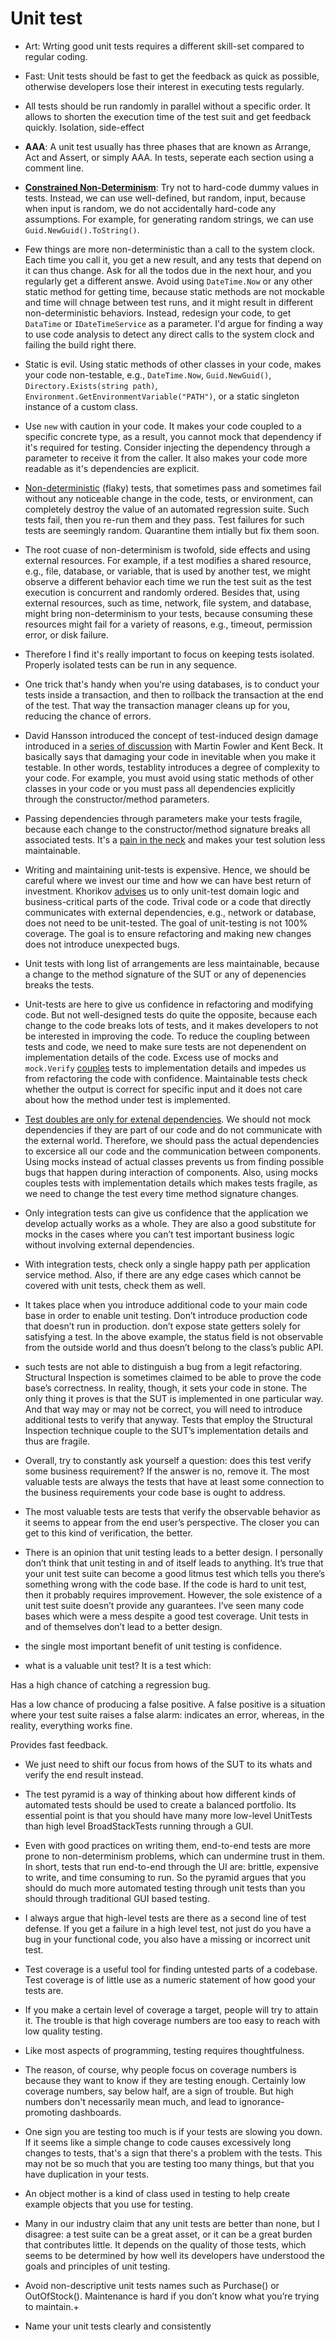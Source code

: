 # Unit test

* Art: Wrting good unit tests requires a different skill-set compared to regular coding.

* Fast: Unit tests should be fast to get the feedback as quick as possible, otherwise developers lose their interest in executing tests regularly. 

* All tests should be run randomly in parallel without a specific order. It allows to shorten the execution time of the test suit and get feedback quickly. Isolation, side-effect

* **AAA**: A unit test usually has three phases that are known as Arrange, Act and Assert, or simply AAA. In tests, seperate each section using a comment line.

* [**Constrained Non-Determinism**](https://blog.ploeh.dk/2009/03/05/ConstrainedNon-Determinism/): Try not to hard-code dummy values in tests. Instead, we can use well-defined, but random, input, because when input is random, 
we do not accidentally hard-code any assumptions. For example, for generating random strings, we can use `Guid.NewGuid().ToString()`.


* Few things are more non-deterministic than a call to the system clock. Each time you call it, you get a new result, and any tests that depend on it can thus change. Ask for all the todos due in the next hour, and you regularly get a different answe. Avoid using `DateTime.Now` or any other static method for getting time, because static methods are not mockable and time will chnage between test runs, and it might result in 
different non-deterministic behaviors. Instead, redesign your code, to get `DataTime` or `IDateTimeService` as a parameter. I'd argue for finding a way to use code analysis to detect any direct calls to the system clock and failing the build right there.

* Static is evil. Using static methods of other classes in your code, makes your code non-testable, e.g., `DateTime.Now`, `Guid.NewGuid()`, `Directory.Exists(string path)`, 
`Environment.GetEnvironmentVariable("PATH")`, or a static singleton instance of a custom class.

* Use `new` with caution in your code. It makes your code coupled to a specific concrete type, as a result, you cannot mock that dependency if it's required for testing. Consider
injecting the dependency through a parameter to receive it from the caller. It also makes your code more readable as it's dependencies are explicit.

* [Non-deterministic](https://martinfowler.com/articles/nonDeterminism.html) (flaky) tests, that sometimes pass and sometimes fail without any noticeable change in the code, tests, or environment, can completely destroy the value of an automated regression suite. Such tests fail, then you re-run them and they pass. Test failures for such tests are seemingly random. Quarantine them intially but fix them soon.

* The root cuase of non-determinism is twofold, side effects and using external resources. For example, if a test modifies a shared resource, e.g., file, database, or variable, that is used by another test, we might observe a different behavior each time we run the test suit as the test execution is concurrent and randomly ordered. Besides that, using external resources, such as time, 
network, file system, and database, might bring non-determinism to your tests, because consuming these resources might fail for a variety of reasons, e.g., timeout, permission error, or disk failure.

* Therefore I find it's really important to focus on keeping tests isolated. Properly isolated tests can be run in any sequence.

* One trick that's handy when you're using databases, is to conduct your tests inside a transaction, and then to rollback the transaction at the end of the test. That way the transaction manager cleans up for you, reducing the chance of errors.

* David Hansson introduced the concept of test-induced design damage introduced in a [series of discussion](http://martinfowler.com/articles/is-tdd-dead/) with Martin Fowler and Kent Beck. It basically says that damaging your code in inevitable when you make it testable. In other words, testablity introduces a degree of complexity to your code. For example, you must avoid using static methods of other classes in your code or you must pass all dependencies explicitly through the constructor/method parameters.

* Passing dependencies through parameters make your tests fragile, because each change to the constructor/method signature breaks all associated tests. It's a [pain in the neck](https://enterprisecraftsmanship.com/posts/test-induced-design-damage-or-why-tdd-is-so-painful/) and makes your test solution less maintainable.

* Writing and maintaining unit-tests is expensive. Hence, we should be careful where we invest our time and how we can have best return of investment. Khorikov [advises](https://enterprisecraftsmanship.com/posts/painless-tdd/) us to only unit-test domain logic and business-critical parts of the code. Trival code or a code that directly communicates with external dependencies, e.g., network or database, does not need to be unit-tested. The goal of unit-testing is not 100% coverage. The goal is to ensure refactoring and making new changes does not introduce unexpected bugs.

* Unit tests with long list of arrangements are less maintainable, because a change to the method signature of the SUT or any of depenencies breaks the tests.

* Unit-tests are here to give us confidence in refactoring and modifying code. But not well-designed tests do quite the opposite, because each change to the code breaks lots of tests, and it makes developers to not be interested in improving the code. To reduce the coupling between tests and code, we need to make sure tests are not depenendent on implementation details of the code. Excess use of mocks and `mock.Verify` [couples](https://enterprisecraftsmanship.com/posts/most-important-tdd-rule/) tests to implementation details and impedes us from refactoring the code with confidence. Maintainable tests check whether the output is correct for specific input and it does not care about how the method under test is implemented.

* [Test doubles are only for extenal dependencies](https://enterprisecraftsmanship.com/posts/tdd-best-practices/). We should not mock dependencies if they are part of our code and do not communicate with the external world. Therefore, we should pass the actual dependencies to excersice all our code and the communication between components. Using mocks instead of actual classes prevents us from finding possible bugs that happen during interaction of components. Also, using mocks couples tests with implementation details which  makes tests fragile, as we need to change the test every time method signature changes.

* Only integration tests can give us confidence that the application we develop actually works as a whole. They are also a good substitute for mocks in the cases where you can’t test important business logic without involving external dependencies.

* With integration tests, check only a single happy path per application service method. Also, if there are any edge cases which cannot be covered with unit tests, check them as well.

* It takes place when you introduce additional code to your main code base in order to enable unit testing. Don’t introduce production code that doesn’t run in production. don’t expose state getters solely for satisfying a test. In the above example, the status field is not observable from the outside world and thus doesn’t belong to the class’s public API.

* such tests are not able to distinguish a bug from a legit refactoring. Structural Inspection is sometimes claimed to be able to prove the code base’s correctness. In reality, though, it sets your code in stone. The only thing it proves is that the SUT is implemented in one particular way. And that way may or may not be correct, you will need to introduce additional tests to verify that anyway. Tests that employ the Structural Inspection technique couple to the SUT’s implementation details and thus are fragile.

* Overall, try to constantly ask yourself a question: does this test verify some business requirement? If the answer is no, remove it. The most valuable tests are always the tests that have at least some connection to the business requirements your code base is ought to address.

* The most valuable tests are tests that verify the observable behavior as it seems to appear from the end user’s perspective. The closer you can get to this kind of verification, the better.

* There is an opinion that unit testing leads to a better design. I personally don’t think that unit testing in and of itself leads to anything. It’s true that your unit test suite can become a good litmus test which tells you there’s something wrong with the code base. If the code is hard to unit test, then it probably requires improvement. However, the sole existence of a unit test suite doesn’t provide any guarantees. I’ve seen many code bases which were a mess despite a good test coverage. Unit tests in and of themselves don’t lead to a better design.

* the single most important benefit of unit testing is confidence.
*  what is a valuable unit test? It is a test which:

Has a high chance of catching a regression bug.

Has a low chance of producing a false positive. A false positive is a situation where your test suite raises a false alarm: indicates an error, whereas, in the reality, everything works fine.

Provides fast feedback.

* We just need to shift our focus from hows of the SUT to its whats and verify the end result instead.

* The test pyramid is a way of thinking about how different kinds of automated tests should be used to create a balanced portfolio. Its essential point is that you should have many more low-level UnitTests than high level BroadStackTests running through a GUI.


* Even with good practices on writing them, end-to-end tests are more prone to non-determinism problems, which can undermine trust in them. In short, tests that run end-to-end through the UI are: brittle, expensive to write, and time consuming to run. So the pyramid argues that you should do much more automated testing through unit tests than you should through traditional GUI based testing.
* I always argue that high-level tests are there as a second line of test defense. If you get a failure in a high level test, not just do you have a bug in your functional code, you also have a missing or incorrect unit test.

* Test coverage is a useful tool for finding untested parts of a codebase. Test coverage is of little use as a numeric statement of how good your tests are.
* If you make a certain level of coverage a target, people will try to attain it. The trouble is that high coverage numbers are too easy to reach with low quality testing.
* Like most aspects of programming, testing requires thoughtfulness.
* The reason, of course, why people focus on coverage numbers is because they want to know if they are testing enough. Certainly low coverage numbers, say below half, are a sign of trouble. But high numbers don't necessarily mean much, and lead to ignorance-promoting dashboards. 
*  One sign you are testing too much is if your tests are slowing you down. If it seems like a simple change to code causes excessively long changes to tests, that's a sign that there's a problem with the tests. This may not be so much that you are testing too many things, but that you have duplication in your tests.
*  An object mother is a kind of class used in testing to help create example objects that you use for testing.
*  Many in our industry claim that any unit tests are better than none, but I disagree: a test suite can be a great asset, or it can be a great burden that contributes little. It depends on the quality of those tests, which seems to be determined by how well its developers have understood the goals and principles of unit testing. 
*  Avoid non-descriptive unit tests names such as Purchase() or OutOfStock(). Maintenance is hard if you don’t know what you’re trying to maintain.+
*  Name your unit tests clearly and consistently 
